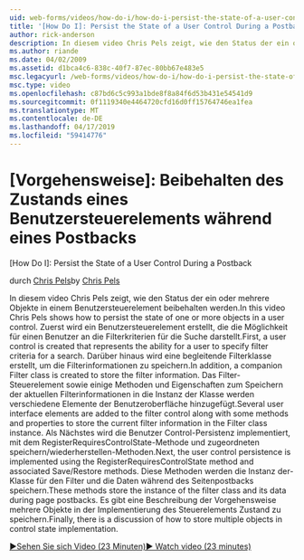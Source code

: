 ```yaml
---
uid: web-forms/videos/how-do-i/how-do-i-persist-the-state-of-a-user-control-during-a-postback
title: '[How Do I]: Persist the State of a User Control During a Postback | Microsoft Docs'
author: rick-anderson
description: In diesem video Chris Pels zeigt, wie den Status der ein oder mehrere Objekte in einem Benutzersteuerelement beibehalten werden. Zuerst wird ein Benutzersteuerelement erstellt, die die Abilit darstellt...
ms.author: riande
ms.date: 04/02/2009
ms.assetid: d1bca4c6-838c-40f7-87ec-80bb67e483e5
msc.legacyurl: /web-forms/videos/how-do-i/how-do-i-persist-the-state-of-a-user-control-during-a-postback
msc.type: video
ms.openlocfilehash: c87bd6c5c993a1bde8f8a84f6d53b431e54541d9
ms.sourcegitcommit: 0f1119340e4464720cfd16d0ff15764746ea1fea
ms.translationtype: MT
ms.contentlocale: de-DE
ms.lasthandoff: 04/17/2019
ms.locfileid: "59414776"
---
```

# <a name="how-do-i-persist-the-state-of-a-user-control-during-a-postback"></a>[Vorgehensweise]: Beibehalten des Zustands eines Benutzersteuerelements während eines Postbacks
[How Do I]: Persist the State of a User Control During a Postback

<span data-ttu-id="d06c1-104">durch [Chris Pels](https://twitter.com/chrispels)</span><span class="sxs-lookup"><span data-stu-id="d06c1-104">by [Chris Pels](https://twitter.com/chrispels)</span></span>

<span data-ttu-id="d06c1-105">In diesem video Chris Pels zeigt, wie den Status der ein oder mehrere Objekte in einem Benutzersteuerelement beibehalten werden.</span><span class="sxs-lookup"><span data-stu-id="d06c1-105">In this video Chris Pels shows how to persist the state of one or more objects in a user control.</span></span> <span data-ttu-id="d06c1-106">Zuerst wird ein Benutzersteuerelement erstellt, die die Möglichkeit für einen Benutzer an die Filterkriterien für die Suche darstellt.</span><span class="sxs-lookup"><span data-stu-id="d06c1-106">First, a user control is created that represents the ability for a user to specify filter criteria for a search.</span></span> <span data-ttu-id="d06c1-107">Darüber hinaus wird eine begleitende Filterklasse erstellt, um die Filterinformationen zu speichern.</span><span class="sxs-lookup"><span data-stu-id="d06c1-107">In addition, a companion Filter class is created to store the filter information.</span></span> <span data-ttu-id="d06c1-108">Das Filter-Steuerelement sowie einige Methoden und Eigenschaften zum Speichern der aktuellen Filterinformationen in die Instanz der Klasse werden verschiedene Elemente der Benutzeroberfläche hinzugefügt.</span><span class="sxs-lookup"><span data-stu-id="d06c1-108">Several user interface elements are added to the filter control along with some methods and properties to store the current filter information in the Filter class instance.</span></span> <span data-ttu-id="d06c1-109">Als Nächstes wird die Benutzer Control-Persistenz implementiert, mit dem RegisterRequiresControlState-Methode und zugeordneten speichern/wiederherstellen-Methoden.</span><span class="sxs-lookup"><span data-stu-id="d06c1-109">Next, the user control persistence is implemented using the RegisterRequiresControlState method and associated Save/Restore methods.</span></span> <span data-ttu-id="d06c1-110">Diese Methoden werden die Instanz der-Klasse für den Filter und die Daten während des Seitenpostbacks speichern.</span><span class="sxs-lookup"><span data-stu-id="d06c1-110">These methods store the instance of the filter class and its data during page postbacks.</span></span> <span data-ttu-id="d06c1-111">Es gibt eine Beschreibung der Vorgehensweise mehrere Objekte in der Implementierung des Steuerelements Zustand zu speichern.</span><span class="sxs-lookup"><span data-stu-id="d06c1-111">Finally, there is a discussion of how to store multiple objects in control state implementation.</span></span>

[<span data-ttu-id="d06c1-112">&#9654;Sehen Sie sich Video (23 Minuten)</span><span class="sxs-lookup"><span data-stu-id="d06c1-112">&#9654; Watch video (23 minutes)</span></span>](https://channel9.msdn.com/Blogs/ASP-NET-Site-Videos/how-do-i-persist-the-state-of-a-user-control-during-a-postback)
